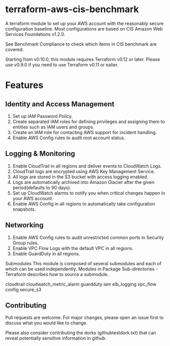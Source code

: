 # terraform-aws-cis-benchmark

A terraform module to set up your AWS account with the reasonably secure configuration baseline. Most configurations are based on CIS Amazon Web Services Foundations v1.2.0.

See Benchmark Compliance to check which items in CIS benchmark are covered.

Starting from v0.10.0, this module requires Terraform v0.12 or later. Please use v0.9.0 if you need to use Terraform v0.11 or ealier.

# Features

## Identity and Access Management
1. Set up IAM Password Policy.
2. Create separated IAM roles for defining privileges and assigning them to entities such as IAM users and groups.
3. Create an IAM role for contacting AWS support for incident handling.
4. Enable AWS Config rules to audit root account status.

## Logging & Monitoring
1. Enable CloudTrail in all regions and deliver events to CloudWatch Logs.
2. CloudTrail logs are encrypted using AWS Key Management Service.
3. All logs are stored in the S3 bucket with access logging enabled.
4. Logs are automatically archived into Amazon Glacier after the given period(defaults to 90 days).
5. Set up CloudWatch alarms to notify you when critical changes happen in your AWS account.
6. Enable AWS Config in all regions to automatically take configuration snapshots.

## Networking
1. Enable AWS Config rules to audit unrestricted common ports in Security Group rules.
2. Enable VPC Flow Logs with the default VPC in all regions.
3. Enable GuardDuty in all regions.
 
Submodules
This module is composed of several submodules and each of which can be used independently. Modules in Package Sub-directories - Terraform describes how to source a submodule.

cloudtrail
cloudwatch_metric_alarm
guardduty
iam
elb_logging
vpc_flow
config
secure_s3

## Contributing
Pull requests are welcome. For major changes, please open an issue first to discuss what you would like to change.

Please also consider contributing the dorks (githubtestdork.txt) that can reveal potentially sensitive information in github.
